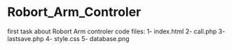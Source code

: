 # Robort_Arm_Controler
first task about Robort Arm controler code files:
1- index.html 
2- call.php 
3- lastsave.php 
4- style.css
5- database.png 
